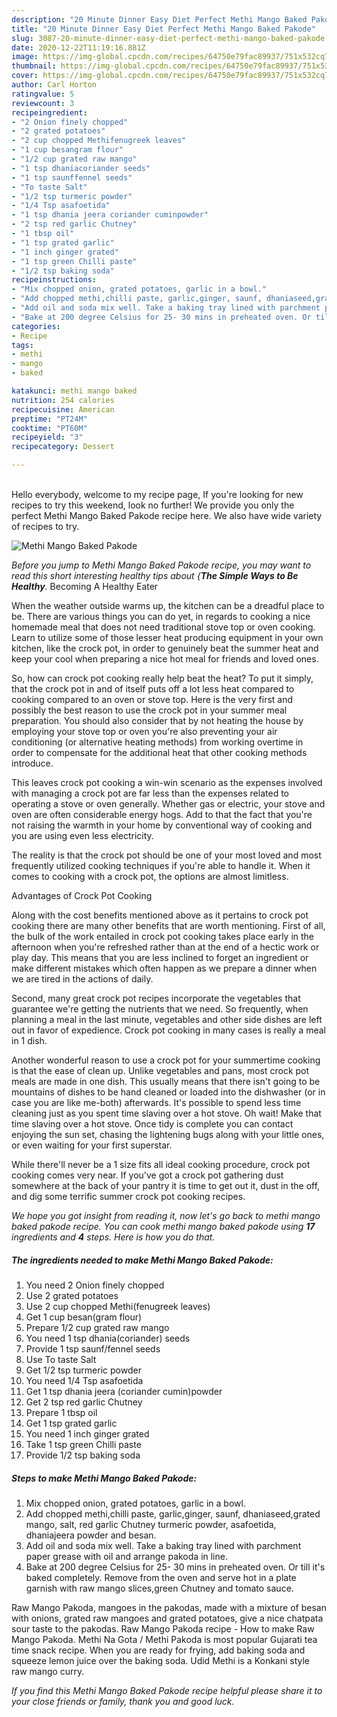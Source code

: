 ```yaml
---
description: "20 Minute Dinner Easy Diet Perfect Methi Mango Baked Pakode"
title: "20 Minute Dinner Easy Diet Perfect Methi Mango Baked Pakode"
slug: 3087-20-minute-dinner-easy-diet-perfect-methi-mango-baked-pakode
date: 2020-12-22T11:19:16.881Z
image: https://img-global.cpcdn.com/recipes/64750e79fac89937/751x532cq70/methi-mango-baked-pakode-recipe-main-photo.jpg
thumbnail: https://img-global.cpcdn.com/recipes/64750e79fac89937/751x532cq70/methi-mango-baked-pakode-recipe-main-photo.jpg
cover: https://img-global.cpcdn.com/recipes/64750e79fac89937/751x532cq70/methi-mango-baked-pakode-recipe-main-photo.jpg
author: Carl Horton
ratingvalue: 5
reviewcount: 3
recipeingredient:
- "2 Onion finely chopped"
- "2 grated potatoes"
- "2 cup chopped Methifenugreek leaves"
- "1 cup besangram flour"
- "1/2 cup grated raw mango"
- "1 tsp dhaniacoriander seeds"
- "1 tsp saunffennel seeds"
- "To taste Salt"
- "1/2 tsp turmeric powder"
- "1/4 Tsp asafoetida"
- "1 tsp dhania jeera coriander cuminpowder"
- "2 tsp red garlic Chutney"
- "1 tbsp oil"
- "1 tsp grated garlic"
- "1 inch ginger grated"
- "1 tsp green Chilli paste"
- "1/2 tsp baking soda"
recipeinstructions:
- "Mix chopped onion, grated potatoes, garlic in a bowl."
- "Add chopped methi,chilli paste, garlic,ginger, saunf, dhaniaseed,grated mango, salt, red garlic Chutney turmeric powder, asafoetida, dhaniajeera powder and besan."
- "Add oil and soda mix well. Take a baking tray lined with parchment paper grease with oil and arrange pakoda in line."
- "Bake at 200 degree Celsius for 25- 30 mins in preheated oven. Or till it&#39;s baked completely. Remove from the oven and serve hot in a plate garnish with raw mango slices,green Chutney and tomato sauce."
categories:
- Recipe
tags:
- methi
- mango
- baked

katakunci: methi mango baked 
nutrition: 254 calories
recipecuisine: American
preptime: "PT24M"
cooktime: "PT60M"
recipeyield: "3"
recipecategory: Dessert

---
```

<br>
Hello everybody, welcome to my recipe page, If you're looking for new recipes to try this weekend, look no further! We provide you only the perfect Methi Mango Baked Pakode recipe here. We also have wide variety of recipes to try.
<br>


![Methi Mango Baked Pakode](https://img-global.cpcdn.com/recipes/64750e79fac89937/751x532cq70/methi-mango-baked-pakode-recipe-main-photo.jpg)

<i>Before you jump to Methi Mango Baked Pakode recipe, you may want to read this short interesting healthy tips about {<strong>The Simple Ways to Be Healthy</strong>.</i>
Becoming A Healthy Eater


When the weather outside warms up, the kitchen can be a dreadful place to be. There are various things you can do yet, in regards to cooking a nice homemade meal that does not need traditional stove top or oven cooking. Learn to utilize some of those lesser heat producing equipment in your own kitchen, like the crock pot, in order to genuinely beat the summer heat and keep your cool when preparing a nice hot meal for friends and loved ones.

So, how can crock pot cooking really help beat the heat? To put it simply, that the crock pot in and of itself puts off a lot less heat compared to cooking compared to an oven or stove top. Here is the very first and possibly the best reason to use the crock pot in your summer meal preparation. You should also consider that by not heating the house by employing your stove top or oven you're also preventing your air conditioning (or alternative heating methods) from working overtime in order to compensate for the additional heat that other cooking methods introduce.

This leaves crock pot cooking a win-win scenario as the expenses involved with managing a crock pot are far less than the expenses related to operating a stove or oven generally. Whether gas or electric, your stove and oven are often considerable energy hogs. Add to that the fact that you're not raising the warmth in your home by conventional way of cooking and you are using even less electricity.

 The reality is that the crock pot should be one of your most loved and most frequently utilized cooking techniques if you're able to handle it. When it comes to cooking with a crock pot, the options are almost limitless.  

Advantages of Crock Pot Cooking

Along with the cost benefits mentioned above as it pertains to crock pot cooking there are many other benefits that are worth mentioning. First of all, the bulk of the work entailed in crock pot cooking takes place early in the afternoon when you're refreshed rather than at the end of a hectic work or play day. This means that you are less inclined to forget an ingredient or make different mistakes which often happen as we prepare a dinner when we are tired in the actions of daily.

Second, many great crock pot recipes incorporate the vegetables that guarantee we're getting the nutrients that we need. So frequently, when planning a meal in the last minute, vegetables and other side dishes are left out in favor of expedience. Crock pot cooking in many cases is really a meal in 1 dish.

Another wonderful reason to use a crock pot for your summertime cooking is that the ease of clean up.  Unlike vegetables and pans, most crock pot meals are made in one dish. This usually means that there isn't going to be mountains of dishes to be hand cleaned or loaded into the dishwasher (or in case you are like me-both) afterwards. It's possible to spend less time cleaning just as you spent time slaving over a hot stove. Oh wait! Make that time slaving over a hot stove. Once tidy is complete you can contact enjoying the sun set, chasing the lightening bugs along with your little ones, or even waiting for your first superstar.

While there'll never be a 1 size fits all ideal cooking procedure, crock pot cooking comes very near. If you've got a crock pot gathering dust somewhere at the back of your pantry it is time to get out it, dust in the off, and dig some terrific summer crock pot cooking recipes.


<i>We hope you got insight from reading it, now let's go back to methi mango baked pakode recipe. You can cook methi mango baked pakode using <strong>17</strong> ingredients and <strong>4</strong> steps. Here is how you do that.
</i>

##### The ingredients needed to make Methi Mango Baked Pakode:

1. You need 2 Onion finely chopped
1. Use 2 grated potatoes
1. Use 2 cup chopped Methi(fenugreek leaves)
1. Get 1 cup besan(gram flour)
1. Prepare 1/2 cup grated raw mango
1. You need 1 tsp dhania(coriander) seeds
1. Provide 1 tsp saunf/fennel seeds
1. Use To taste Salt
1. Get 1/2 tsp turmeric powder
1. You need 1/4 Tsp asafoetida
1. Get 1 tsp dhania jeera (coriander cumin)powder
1. Get 2 tsp red garlic Chutney
1. Prepare 1 tbsp oil
1. Get 1 tsp grated garlic
1. You need 1 inch ginger grated
1. Take 1 tsp green Chilli paste
1. Provide 1/2 tsp baking soda


##### Steps to make Methi Mango Baked Pakode:

1. Mix chopped onion, grated potatoes, garlic in a bowl.
1. Add chopped methi,chilli paste, garlic,ginger, saunf, dhaniaseed,grated mango, salt, red garlic Chutney turmeric powder, asafoetida, dhaniajeera powder and besan.
1. Add oil and soda mix well. Take a baking tray lined with parchment paper grease with oil and arrange pakoda in line.
1. Bake at 200 degree Celsius for 25- 30 mins in preheated oven. Or till it&#39;s baked completely. Remove from the oven and serve hot in a plate garnish with raw mango slices,green Chutney and tomato sauce.


Raw Mango Pakoda, mangoes in the pakodas, made with a mixture of besan with onions, grated raw mangoes and grated potatoes, give a nice chatpata sour taste to the pakodas. Raw Mango Pakoda recipe - How to make Raw Mango Pakoda. Methi Na Gota / Methi Pakoda is most popular Gujarati tea time snack recipe. When you are ready for frying, add baking soda and squeeze lemon juice over the baking soda. Udid Methi is a Konkani style raw mango curry. 

<i>If you find this Methi Mango Baked Pakode recipe helpful please share it to your close friends or family, thank you and good luck.</i>
